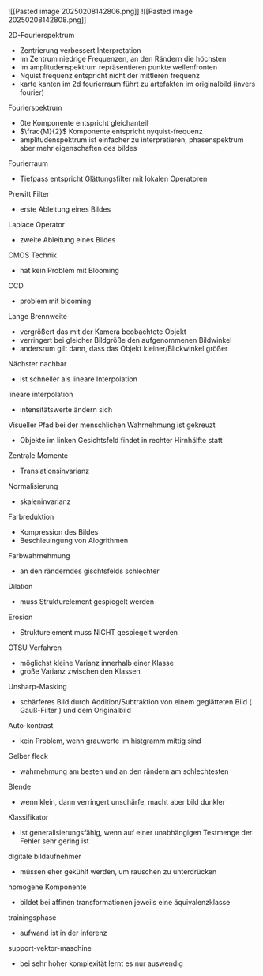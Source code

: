 ![[Pasted image 20250208142806.png]]
![[Pasted image 20250208142808.png]]

2D-Fourierspektrum
- Zentrierung verbessert Interpretation
- Im Zentrum niedrige Frequenzen, an den Rändern die höchsten
- Im amplitudenspektrum repräsentieren punkte wellenfronten
- Nquist frequenz entspricht nicht der mittleren frequenz
- karte kanten im 2d fourierraum führt zu artefakten im originalbild (invers fourier)

Fourierspektrum
- 0te Komponente entspricht gleichanteil
- $\frac{M}{2}$ Komponente entspricht nyquist-frequenz
- amplitudenspektrum ist einfacher zu interpretieren, phasenspektrum aber mehr eigenschaften des bildes 

Fourierraum
- Tiefpass entspricht Glättungsfilter mit lokalen Operatoren

Prewitt Filter
- erste Ableitung eines Bildes

Laplace Operator 
- zweite Ableitung eines Bildes

CMOS Technik
- hat kein Problem mit Blooming

CCD 
- problem mit blooming

Lange Brennweite 
- vergrößert das mit der Kamera beobachtete Objekt
- verringert bei gleicher Bildgröße den aufgenommenen Bildwinkel
- andersrum gilt dann, dass das Objekt kleiner/Blickwinkel größer

Nächster nachbar 
- ist schneller als lineare Interpolation

lineare interpolation
- intensitätswerte ändern sich

Visueller Pfad bei der menschlichen Wahrnehmung ist gekreuzt
- Objekte im linken Gesichtsfeld findet in rechter Hirnhälfte statt

Zentrale Momente 
- Translationsinvarianz

Normalisierung
- skaleninvarianz

Farbreduktion
- Kompression des Bildes
- Beschleuingung von Alogrithmen

Farbwahrnehmung
- an den ränderndes gischtsfelds schlechter

Dilation 
- muss Strukturelement gespiegelt werden

Erosion
- Strukturelement muss NICHT gespiegelt werden

OTSU Verfahren
- möglichst kleine Varianz innerhalb einer Klasse
- große Varianz zwischen den Klassen

Unsharp-Masking
- schärferes Bild durch Addition/Subtraktion von einem geglätteten Bild ( Gauß-Filter ) und dem Originalbild

Auto-kontrast
- kein Problem, wenn grauwerte im histgramm mittig sind

Gelber fleck
- wahrnehmung am besten und an den rändern am schlechtesten

Blende
- wenn klein, dann verringert unschärfe, macht aber bild dunkler

Klassifikator
- ist generalisierungsfähig, wenn auf einer unabhängigen Testmenge der Fehler sehr gering ist

digitale bildaufnehmer
- müssen eher gekühlt werden, um rauschen zu unterdrücken

homogene Komponente
- bildet bei affinen transformationen jeweils eine äquivalenzklasse

trainingsphase
- aufwand ist in der inferenz

support-vektor-maschine
- bei sehr hoher komplexität lernt es nur auswendig


